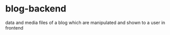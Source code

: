 # blog-backend
data and media files of a blog which are manipulated and shown to a user in frontend
